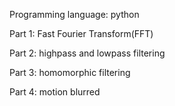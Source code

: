 Programming language: python

Part 1: Fast Fourier Transform(FFT)

Part 2: highpass and lowpass filtering

Part 3: homomorphic filtering

Part 4: motion blurred
